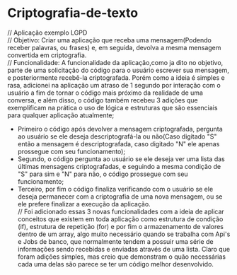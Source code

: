 # Criptografia-de-texto

// Aplicação exemplo LGPD </br> 
// Objetivo: Criar uma aplicação que receba uma mensagem(Podendo receber palavras, ou frases) e, em seguida, devolva a mesma mensagem convertida em criptografia. </br>
// Funcionalidade: A funcionalidade da aplicação,como ja dito no objetivo, parte de uma solicitação do código para o usuário escrever sua mensagem, e posteriormente recebê-la criptografada. Porém como a ideia é simples e rasa, adicionei na aplicação um atraso de 1 segundo por interação com o usuário a fim de tornar o código mais próximo da realidade de uma conversa, e além disso, o código também recebeu 3 adições que exemplificam na prática o uso de lógica e estruturas que são essenciais para qualquer aplicação atualmente; </br>
- Primeiro o código após devolver a mensagem criptografada, pergunta ao usuário se ele deseja descriptografá-la ou não(Caso digitado "S" então a mensagem é descriptografada, caso digitado "N" ele apenas prossegue com seu funcionamento); 
- Segundo, o código pergunta ao usuário se ele deseja ver uma lista das últimas mensagens criptografadas, e seguindo a mesma condição de "S" para sim e "N" para não, o código prossegue com seu funcionamento;
- Terceiro, por fim o código finaliza verificando com o usuário se ele deseja permanecer com a criptografia de uma nova mensagem, ou se ele prefere finalizar a execução da aplicação. </br>
<stronh>// Foi adicionado essas 3 novas funcionalidades com a ideia de aplicar conceitos que existem em toda aplicação como estrutura de condição (if), estrutura de repetição (for) e por fim o armazenamento de valores dentro de um array, algo muito necessário quando se trabalha com Api's e Jobs de banco, que normalmente tendem a possuir uma série de informações sendo recebidas e enviadas através de uma lista. Claro que foram adições simples, mas creio que demonstram o quão necessárias cada uma delas são parece se ter um código melhor desenvolvido.</strong>
